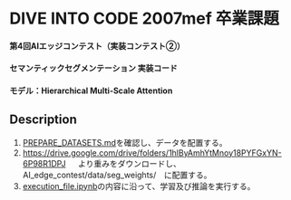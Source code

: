 # DIVE INTO CODE 2007mef 卒業課題
#### 第4回AIエッジコンテスト（実装コンテスト②）
#### セマンティックセグメンテーション 実装コード
#### モデル：Hierarchical Multi-Scale Attention


## Description
1. [PREPARE_DATASETS.md](https://github.com/hideyuki-takahashi-s13/AI_edge_contest/blob/main/PREPARE_DATASETS.md)を確認し、データを配置する。
2. https://drive.google.com/drive/folders/1hlByAmhYtMnoy18PYFGxYN-6P98R1DPJ
　 より重みをダウンロードし、AI_edge_contest/data/seg_weights/　に配置する。
3. [execution_file.ipynb](https://github.com/hideyuki-takahashi-s13/AI_edge_contest/blob/main/execution_file.ipynb)の内容に沿って、学習及び推論を実行する。
